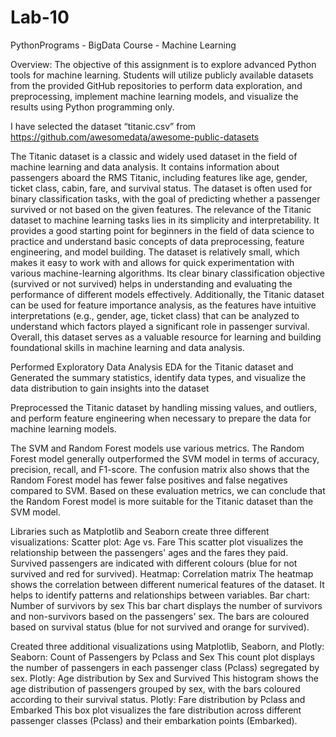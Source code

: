 # Lab-10
PythonPrograms - BigData Course - Machine Learning

Overview:
The objective of this assignment is to explore advanced Python tools for machine learning. Students will utilize publicly available datasets from the provided GitHub repositories to perform data exploration, and preprocessing, implement machine learning models, and visualize the results using Python programming only.

I have selected the dataset “titanic.csv” from https://github.com/awesomedata/awesome-public-datasets

The Titanic dataset is a classic and widely used dataset in the field of machine learning and data analysis. It contains information about passengers aboard the RMS Titanic, including features like age, gender, ticket class, cabin, fare, and survival status. The dataset is often used for binary classification tasks, with the goal of predicting whether a passenger survived or not based on the given features.
The relevance of the Titanic dataset to machine learning tasks lies in its simplicity and interpretability. It provides a good starting point for beginners in the field of data science to practice and understand basic concepts of data preprocessing, feature engineering, and model building. The dataset is relatively small, which makes it easy to work with and allows for quick experimentation with various machine-learning algorithms. Its clear binary classification objective (survived or not survived) helps in understanding and evaluating the performance of different models effectively.
Additionally, the Titanic dataset can be used for feature importance analysis, as the features have intuitive interpretations (e.g., gender, age, ticket class) that can be analyzed to understand which factors played a significant role in passenger survival. Overall, this dataset serves as a valuable resource for learning and building foundational skills in machine learning and data analysis.

Performed Exploratory Data Analysis EDA for the Titanic dataset and Generated the summary statistics, identify data types, and visualize the data distribution to gain insights into the dataset

Preprocessed the Titanic dataset by handling missing values, and outliers, and perform feature engineering when necessary to prepare the data for machine learning models.

The SVM and Random Forest models use various metrics. The Random Forest model generally outperformed the SVM model in terms of accuracy, precision, recall, and F1-score. The confusion matrix also shows that the Random Forest model has fewer false positives and false negatives compared to SVM. Based on these evaluation metrics, we can conclude that the Random Forest model is more suitable for the Titanic dataset than the SVM model.

Libraries such as Matplotlib and Seaborn create three different visualizations:
Scatter plot: Age vs. Fare
This scatter plot visualizes the relationship between the passengers' ages and the fares they paid. Survived passengers are indicated with different colours (blue for not survived and red for survived).
Heatmap: Correlation matrix
The heatmap shows the correlation between different numerical features of the dataset. It helps to identify patterns and relationships between variables.
Bar chart: Number of survivors by sex
This bar chart displays the number of survivors and non-survivors based on the passengers' sex. The bars are coloured based on survival status (blue for not survived and orange for survived).

Created three additional visualizations using Matplotlib, Seaborn, and Plotly:
Seaborn: Count of Passengers by Pclass and Sex
This count plot displays the number of passengers in each passenger class (Pclass) segregated by sex.
Plotly: Age distribution by Sex and Survived
This histogram shows the age distribution of passengers grouped by sex, with the bars coloured according to their survival status.
Plotly: Fare distribution by Pclass and Embarked
This box plot visualizes the fare distribution across different passenger classes (Pclass) and their embarkation points (Embarked).
